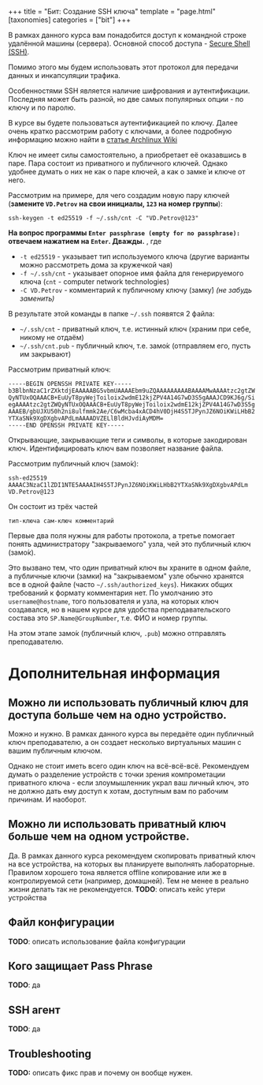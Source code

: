 +++
title = "Бит: Создание SSH ключа"
template = "page.html"
[taxonomies]
categories = ["bit"]
+++

В рамках данного курса вам понадобится доступ к командной строке удалённой машины (сервера).
Основной способ доступа - [Secure Shell (SSH)](https://ru.wikipedia.org/wiki/SSH).

Помимо этого мы будем использовать этот протокол для передачи данных и инкапсуляции трафика.

Особенностями SSH является наличие шифрования и аутентификации.
Последняя может быть разной, но две самых популярных опции - по ключу и по паролю.

В курсе вы будете пользоваться аутентификацией по ключу. Далее очень кратко рассмотрим работу с ключами, а более подробную информацию можно найти в [статье Archlinux Wiki](https://wiki.archlinux.org/index.php/SSH_keys)

Ключ не имеет силы самостоятельно, а приобретает её оказавшись в паре.
Пара состоит из приватного и публичного ключей.
Однако удобнее думать о них не как о паре ключей, а как о замке́ и ключе от него.

Рассмотрим на примере, для чего создадим новую пару ключей (**замените `VD.Petrov` на свои инициалы, `123` на номер группы**):
```
ssh-keygen -t ed25519 -f ~/.ssh/cnt -C "VD.Petrov@123"
```

**На вопрос программы `Enter passphrase (empty for no passphrase):` отвечаем нажатием на `Enter`. Дважды.**
, где

* `-t ed25519` - указывает тип используемого ключа (другие варианты можно рассмотреть дома за кружечкой чая)
* `-f ~/.ssh/cnt` - указывает опорное имя файла для генерируемого ключа (`cnt` - computer network technologies)
* `-C VD.Petrov` - комментарий к публичному ключу (замку́) *(не забудь заменить)*

В результате этой команды в папке `~/.ssh` появятся 2 файла:

* `~/.ssh/cnt` - приватный ключ, т.е. истинный ключ (храним при себе, никому не отдаём)
* `~/.ssh/cnt.pub` - публичный ключ, т.е. замо́к (отправляем его, пусть им закрывают)

Рассмотрим приватный ключ:
```
-----BEGIN OPENSSH PRIVATE KEY-----
b3BlbnNzaC1rZXktdjEAAAAABG5vbmUAAAAEbm9uZQAAAAAAAAABAAAAMwAAAAtzc2gtZW
QyNTUxOQAAACB+EuUyT8pyWejToiloix2wdmE12kjZPV4A14G7wD3S5gAAAJCD9KJ6g/Si
egAAAAtzc2gtZWQyNTUxOQAAACB+EuUyT8pyWejToiloix2wdmE12kjZPV4A14G7wD3S5g
AAAEB/gbUJXU50h2ni8ulfmmk2Ae/C6wMcba4xACD4hV0DjH4S5TJPynJZ6NOiKWiLHbB2
YTXaSNk9XgDXgbvAPdLmAAAADVZELlBldHJvdiAyMDM=
-----END OPENSSH PRIVATE KEY-----
```

Открывающие, закрывающие теги и символы, в которые закодирован ключ.
Идентифицировать ключ вам позволяет название файла.

Рассмотрим публичный ключ (замо́к):
```
ssh-ed25519 AAAAC3NzaC1lZDI1NTE5AAAAIH4S5TJPynJZ6NOiKWiLHbB2YTXaSNk9XgDXgbvAPdLm VD.Petrov@123
```
Он состоит из трёх частей
```
тип-ключа сам-ключ комментарий
```

Первые два поля нужны для работы протокола, а третье помогает понять администратору "закрываемого" узла, чей это публичный ключ (замо́к).

Это вызвано тем, что один приватный ключ вы храните в одном файле, а публичные ключи (замки́) на "закрываемом" узле обычно хранятся все в одной файле (часто `~/.ssh/authorized_keys`). Никаких общих требований к формату комментария нет. По умолчанию это `username@hostname`, того пользователя и узла, на которых ключ создавался, но в нашем курсе для удобства преподавательского состава это `SP.Name@GroupNumber`, т.е. ФИО и номер группы.

На этом этапе замо́к (публичный ключ, `.pub`) можно отправлять преподавателю.

# Дополнительная информация

## Можно ли использовать публичный ключ для доступа больше чем на одно устройство.
Можно и нужно.
В рамках данного курса вы передаёте один публичный ключ преподавателю, а он создает несколько виртуальных машин с вашим публичным ключом.

Однако не стоит иметь всего один ключ на всё-всё-всё.
Рекомендуем думать о разделение устройств с точки зрения компрометации приватного ключа - если злоумышленник украл ваш личный ключ, это не должно дать ему доступ к хотам, доступным вам по рабочим причинам. И наоборот.

## Можно ли использовать приватный ключ больше чем на одном устройстве.
Да.
В рамках данного курса рекомендуем скопировать приватный ключ на все устройства, на которых вы планируете выполнять лабораторные. Правилом хорошего тона является offline копирование или же в контролируемой сети (например, домашней).
Тем не менее в реально жизни делать так не рекомендуется.
**TODO**: описать кейс утери устройства

## Файл конфигурации
**TODO**: описать использование файла конфигурации

## Кого защищает Pass Phrase
**TODO**: да

## SSH агент
**TODO**: да

## Troubleshooting
**TODO:** описать фикс прав и почему он вообще нужен.
